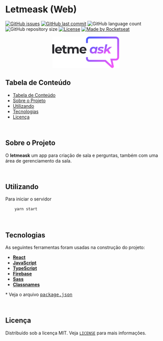 # Letmeask (Web)

<!-- PROJECT SHIELDS -->

[![GitHub issues](https://img.shields.io/github/issues-raw/CarlosETB/letmeask-web.svg?style=flat-square)](https://github.com/CarlosETB/letmeask-web/issues)
[![GitHub last commit](https://img.shields.io/github/last-commit/CarlosETB/letmeask-web.svg?style=flat-square)](https://github.com/CarlosETB/letmeask-web/commits/master)
![GitHub language count](https://img.shields.io/github/languages/count/CarlosETB/letmeask-web.svg?style=flat-square)
![GitHub repository size](https://img.shields.io/github/repo-size/CarlosETB/letmeask-web?style=flat-square)
[![License](https://img.shields.io/badge/license-MIT-brightgreen?style=flat-square)](https://github.com/CarlosETB/letmeask-web/stargazers)
[![Made by Rocketseat](https://img.shields.io/badge/made%20by-Rocketseat-%238257e6?style=flat-square)](https://rocketseat.com.br/)

<!-- PROJECT LOGO -->

<p align="center">
    <img height="100px" src='src/assets/images/logo.svg' alt="Logo">
</p>

<!-- TABLE OF CONTENTS -->

## Tabela de Conteúdo

- [Tabela de Conteúdo](#tabela-de-conte%C3%BAdo)
- [Sobre o Projeto](#sobre-o-projeto)
- [Utilizando](#utilizando)
- [Tecnologias](#tecnologias)
- [Licença](#licen%C3%A7a)

<br />

<!-- ABOUT THE PROJECT -->

## Sobre o Projeto

O **letmeask** um app para criação de sala e perguntas, também com uma área de gerenciamento da sala.

<br />

<!-- USING -->

## Utilizando

Para iniciar o servidor

```sh
    yarn start
```

<br />

## Tecnologias

As seguintes ferramentas foram usadas na construção do projeto:

- **[React](https://pt-br.reactjs.org/)**
- **[JavaScript](https://www.javascript.com/)**
- **[TypeScript](https://www.typescriptlang.org/)**
- **[Firebase](https://firebase.google.com/)**
- **[Sass](https://sass-lang.com/)**
- **[Classnames](https://npm.devtool.tech/classnames/)**

\* Veja o arquivo <kbd>[package.json](./package.json)</kbd>

<br />

<!-- LICENSE -->

## Licença

Distribuído sob a licença MIT. Veja [`LICENSE`](./LICENSE) para mais informações.
